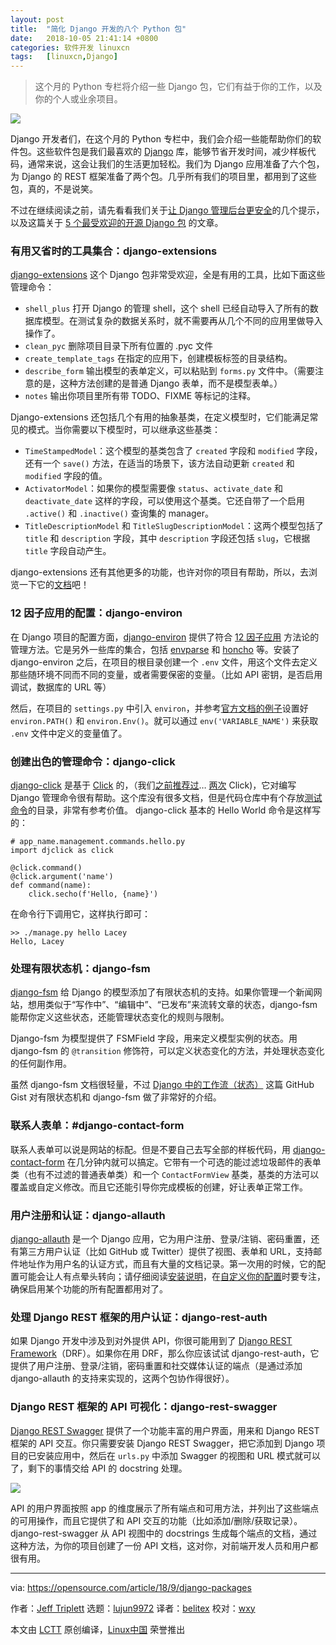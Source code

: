 ```yaml
---
layout: post
title:	"简化 Django 开发的八个 Python 包"
date:	2018-10-05 21:41:14 +0800 
categories:	软件开发 linuxcn 
tags:	[linuxcn,Django]
---
```




> 
> 这个月的 Python 专栏将介绍一些 Django 包，它们有益于你的工作，以及你的个人或业余项目。
> 
> 
> 


![](/Asserts/Images//attachment/album/201810/05/214124yuum9a6n6ibbnud9.png)


Django 开发者们，在这个月的 Python 专栏中，我们会介绍一些能帮助你们的软件包。这些软件包是我们最喜欢的 [Django](https://www.djangoproject.com/) 库，能够节省开发时间，减少样板代码，通常来说，这会让我们的生活更加轻松。我们为 Django 应用准备了六个包，为 Django 的 REST 框架准备了两个包。几乎所有我们的项目里，都用到了这些包，真的，不是说笑。


不过在继续阅读之前，请先看看我们关于[让 Django 管理后台更安全](https://opensource.com/article/18/1/10-tips-making-django-admin-more-secure)的几个提示，以及这篇关于 [5 个最受欢迎的开源 Django 包](https://opensource.com/business/15/12/5-favorite-open-source-django-packages) 的文章。


### 有用又省时的工具集合：django-extensions


[django-extensions](https://django-extensions.readthedocs.io/en/latest/) 这个 Django 包非常受欢迎，全是有用的工具，比如下面这些管理命令：


* `shell_plus` 打开 Django 的管理 shell，这个 shell 已经自动导入了所有的数据库模型。在测试复杂的数据关系时，就不需要再从几个不同的应用里做导入操作了。
* `clean_pyc` 删除项目目录下所有位置的 .pyc 文件
* `create_template_tags` 在指定的应用下，创建模板标签的目录结构。
* `describe_form` 输出模型的表单定义，可以粘贴到 `forms.py` 文件中。（需要注意的是，这种方法创建的是普通 Django 表单，而不是模型表单。）
* `notes` 输出你项目里所有带 TODO、FIXME 等标记的注释。


Django-extensions 还包括几个有用的抽象基类，在定义模型时，它们能满足常见的模式。当你需要以下模型时，可以继承这些基类：


* `TimeStampedModel`：这个模型的基类包含了 `created` 字段和 `modified` 字段，还有一个 `save()` 方法，在适当的场景下，该方法自动更新 `created` 和 `modified` 字段的值。
* `ActivatorModel`：如果你的模型需要像 `status`、`activate_date` 和 `deactivate_date` 这样的字段，可以使用这个基类。它还自带了一个启用 `.active()` 和 `.inactive()` 查询集的 manager。
* `TitleDescriptionModel` 和 `TitleSlugDescriptionModel`：这两个模型包括了 `title` 和 `description` 字段，其中 `description` 字段还包括 `slug`，它根据 `title` 字段自动产生。


django-extensions 还有其他更多的功能，也许对你的项目有帮助，所以，去浏览一下它的[文档](https://django-extensions.readthedocs.io/)吧！


### 12 因子应用的配置：django-environ


在 Django 项目的配置方面，[django-environ](https://django-environ.readthedocs.io/en/latest/) 提供了符合 [12 因子应用](https://www.12factor.net/) 方法论的管理方法。它是另外一些库的集合，包括 [envparse](https://github.com/rconradharris/envparse) 和 [honcho](https://github.com/nickstenning/honcho) 等。安装了 django-environ 之后，在项目的根目录创建一个 `.env` 文件，用这个文件去定义那些随环境不同而不同的变量，或者需要保密的变量。（比如 API 密钥，是否启用调试，数据库的 URL 等）


然后，在项目的 `settings.py` 中引入 `environ`，并参考[官方文档的例子](https://django-environ.readthedocs.io/)设置好 `environ.PATH()` 和 `environ.Env()`。就可以通过 `env('VARIABLE_NAME')` 来获取 `.env` 文件中定义的变量值了。


### 创建出色的管理命令：django-click


[django-click](https://github.com/GaretJax/django-click) 是基于 [Click](http://click.pocoo.org/5/) 的，（我们[之前推荐过](https://opensource.com/article/18/9/python-libraries-side-projects)… [两次](https://opensource.com/article/18/5/3-python-command-line-tools) Click)，它对编写 Django 管理命令很有帮助。这个库没有很多文档，但是代码仓库中有个存放[测试命令](https://github.com/GaretJax/django-click/tree/master/djclick/test/testprj/testapp/management/commands)的目录，非常有参考价值。 django-click 基本的 Hello World 命令是这样写的：



```
# app_name.management.commands.hello.py
import djclick as click

@click.command()
@click.argument('name')
def command(name):
    click.secho(f'Hello, {name}')
```

在命令行下调用它，这样执行即可：



```
>> ./manage.py hello Lacey
Hello, Lacey
```

### 处理有限状态机：django-fsm


[django-fsm](https://github.com/viewflow/django-fsm) 给 Django 的模型添加了有限状态机的支持。如果你管理一个新闻网站，想用类似于“写作中”、“编辑中”、“已发布”来流转文章的状态，django-fsm 能帮你定义这些状态，还能管理状态变化的规则与限制。


Django-fsm 为模型提供了 FSMField 字段，用来定义模型实例的状态。用 django-fsm 的 `@transition` 修饰符，可以定义状态变化的方法，并处理状态变化的任何副作用。


虽然 django-fsm 文档很轻量，不过 [Django 中的工作流（状态）](https://gist.github.com/Nagyman/9502133) 这篇 GitHub Gist 对有限状态机和 django-fsm 做了非常好的介绍。


### 联系人表单：#django-contact-form


联系人表单可以说是网站的标配。但是不要自己去写全部的样板代码，用 [django-contact-form](https://django-contact-form.readthedocs.io/en/1.5/) 在几分钟内就可以搞定。它带有一个可选的能过滤垃圾邮件的表单类（也有不过滤的普通表单类）和一个 `ContactFormView` 基类，基类的方法可以覆盖或自定义修改。而且它还能引导你完成模板的创建，好让表单正常工作。


### 用户注册和认证：django-allauth


[django-allauth](https://django-allauth.readthedocs.io/en/latest/) 是一个 Django 应用，它为用户注册、登录/注销、密码重置，还有第三方用户认证（比如 GitHub 或 Twitter）提供了视图、表单和 URL，支持邮件地址作为用户名的认证方式，而且有大量的文档记录。第一次用的时候，它的配置可能会让人有点晕头转向；请仔细阅读[安装说明](https://django-allauth.readthedocs.io/en/latest/installation.html)，在[自定义你的配置](https://django-allauth.readthedocs.io/en/latest/configuration.html)时要专注，确保启用某个功能的所有配置都用对了。


### 处理 Django REST 框架的用户认证：django-rest-auth


如果 Django 开发中涉及到对外提供 API，你很可能用到了 [Django REST Framework](http://www.django-rest-framework.org/)（DRF）。如果你在用 DRF，那么你应该试试 django-rest-auth，它提供了用户注册、登录/注销，密码重置和社交媒体认证的端点（是通过添加 django-allauth 的支持来实现的，这两个包协作得很好）。


### Django REST 框架的 API 可视化：django-rest-swagger


[Django REST Swagger](https://django-rest-swagger.readthedocs.io/en/latest/) 提供了一个功能丰富的用户界面，用来和 Django REST 框架的 API 交互。你只需要安装 Django REST Swagger，把它添加到 Django 项目的已安装应用中，然后在 `urls.py` 中添加 Swagger 的视图和 URL 模式就可以了，剩下的事情交给 API 的 docstring 处理。


![](/Asserts/Images//attachment/album/201810/05/214126pjyeeik1e1jjs80y.png)


API 的用户界面按照 app 的维度展示了所有端点和可用方法，并列出了这些端点的可用操作，而且它提供了和 API 交互的功能（比如添加/删除/获取记录）。django-rest-swagger 从 API 视图中的 docstrings 生成每个端点的文档，通过这种方法，为你的项目创建了一份 API 文档，这对你，对前端开发人员和用户都很有用。




---


via: <https://opensource.com/article/18/9/django-packages>


作者：[Jeff Triplett](https://opensource.com/users/laceynwilliams) 选题：[lujun9972](https://github.com/lujun9972) 译者：[belitex](https://github.com/belitex) 校对：[wxy](https://github.com/wxy)


本文由 [LCTT](https://github.com/LCTT/TranslateProject) 原创编译，[Linux中国](https://linux.cn/) 荣誉推出
